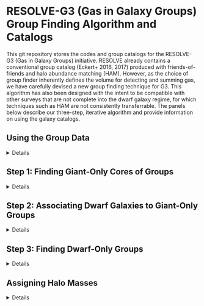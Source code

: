 # RESOLVE-G3 (Gas in Galaxy Groups) Group Finding Algorithm and Catalogs

This git repository stores the codes and group catalogs for the RESOLVE-G3 (Gas in Galaxy Groups) initiative. RESOLVE already contains a conventional group catalog (Eckert+ 2016, 2017) produced with friends-of-friends and halo abundance matching (HAM). However, as the choice of group finder inherently defines the volume for detecting and summing gas, we have carefully devised a new group finding technique for G3. This algorithm has also been designed with the intent to be compatible with other surveys that are not complete into the dwarf galaxy regime, for which techniques such as HAM are not consistently transferrable. The panels below describe our three-step, iterative algorithm and provide information on using the galaxy catalogs.

## Using the Group Data
<details>

We provide galaxy catalogs containing group information from three group-finding selection criteria: a luminosity-selected group catalog, a stellar mass-selected group catalog, and a baryonic mass-selected (M* + 1.4MHI) group catalog. In addition to the names of variables standard in the RESOLVE and ECO databases, the following columns describe the new groups:

* `g3grp_*`: group ID number of galaxy following the group idenitification procedure described below.
* `g3grpngi_*`: number of giant galaxies in group (from step 1 below). If `g3grpngi_*=0`, it is a dwarf-only group.
* `g3grpndw_*`: number of dwarf galaxies in group (from steps 2 or 3 below). The total number of group numbers can be calculated as `grpngi_* + grpndw_*`.  
* `g3grpradeg_*`: right-ascension of group center in decimal degrees
* `g3grpdedeg_*`: declination of group center in decimal degrees
* `g3grpcz_*`: Local Group-corrected velocity of group center in km/s
* `g3logmh_*`: abundance-matched log halo mass (m280b) assuming h=0.7
* `g3r337_*`: theoretical group virial radius, in arcseconds, from halo mass (337b convention, i.e. NOT r280b)
* `g3rproj_*`: observational group projected radius, in arcseconds, calculated as 75th percentile radius of giant and dwarf members
* `g3router_*`: distance to outermost group member, in arcseconds, from the group center
* `g3fc_*`: 1/0 central flag, defined as the most luminous or massive group galaxy.
* `g3grplogG_*`: group-integrated gas mass
* `g3grplogS_*`: group-integrated stellar mass
* `g3grpadAlpha_*`: Anderson-Darling test statistic, measuring virialization level (computed for N>6 groups)
* `g3grptcross_*`:  Crossing of time of group in Gyr, computed as the average projected spatial radius per average peculiar velocity
* `g3grpcolorgap_*`: The u-r color gap of the group, i.e. the difference in u-r color of the central and second-most massive/luminous group member.
* `g3grpdsProb_*`: p-value from Dressler-Schectman test for groups with N>10; low p-values are indicative of subclustering and thus lower virialization. 
* `g3grpnndens_*`: 3D structure halo mass density from neighboring 3 groups (units log Msun/Mpc^3).
* `g3edgeflag_*`: 1/0 flag denoting overlap with survey edges for 3D structure density.
* `g3nndens_2d*`: 2D projected structure halo mass density from neighboring 3 groups (units log Msun/Mpc^2).
* `g3edgeflag_2d*`: 1/0 flag denoting overlap with survey edges for 2D structure density.
* `g3edgescale_2d*`: scalar correction factor for 2D structure densities for groups overlapping the survey edges.

The wildcard `*` must be replaced with `l`, `s`, or `b` to indicate your choice of group catalog - luminosity, stellar, or baryonic selected. All variables are set to -99 if the galaxy was not included in group finding.

Note: Positions of group centers -- `g3grpradeg`, `g3grpdedeg`, `g3grpcz` -- are calculated by establishing Cartesian coordinates for each galaxy member based on their individual Local-Group corrected `cz`. The group center is calculated in Cartesian coordinates, averaging (unweighted) the `x`,`y`,`z` values of each giant or dwarf group member. The group center in Cartesian coordinates is then translated back to RA, declination, and redshift. 


</details>

## Step 1: Finding Giant-Only Cores of Groups
<details>

In the first step of the group finder, we use friends-of-friends (FoF)  to locate groups of giant galaxies. We place our definition of the giant-dwarf divide at the cusp in the <a href="images/dwarfgiantdivide_stellar.jpg">M*-L relation</a>, which occurs at log stellar mass ~9.5. This mass is approximately equal to the gas-richness threshold scale in stellar mass (Eckert+ 2016). For baryonic mass, we look at the <a href="images/dwarfgiantdivide_baryonic.jpg">correlation between r-band luminosity and baryonic mass </a>, and divide dwarfs from giants at its intersection with `M_r = -19.4` (which defined the M*-L cusp).


Therefore our selection criteria for giant-only FoF are:

* Luminosity-selected ECO/RESOLVE-A: `M_r<=-19.4`, `2530 < cz [km/s] < 7470`
* Luminosity-selected RESOLVE-B: `M_r<=-19.4`, `4250 < cz [km/s] < 7250` 
* Stellar mass-selected ECO/RESOLVE-A: `log(Mstar)>=9.5`, `2530 < cz [km/s] < 7470`
* Stellar mass-selected RESOLVE-B: `log(Mstar)>=9.5`, `4250 < cz [km/s] < 7250`
* Baryonic mass-selected ECO/RESOLVE-A: `log(Mbary)>=9.9`, `2530 < cz [km/s] < 7470`
* Baryonic mass-seleted RESOLVE-B: `log(Mbary)>=9.9`, `4250 < cz [km/s] < 7250`

We apply the FoF algorithm (Berlind et al. 2006) to this selection of giant galaxies, using line-of-sight b<sub>LOS</sub> and transverse b<sub>&#8869;</sub> linking multipliers of 1.1 and 0.07, respectively, as these are optimized for the study of galaxy environment (Duarte & Mamon, 2014). These constants are multiplied to the mean separation of giant galaxies in ECO, s<sub>0</sub>=(V/N)<sup>1/3</sup>, to on-sky and line-of-sight linking lengths. This provides a catalog of giant-only groups. All dwarfs have yet to be tested for group membership. The figure below shows the multiplicity function for these giant-only groups, based on the luminosity-selected catalog.

![Mult Function for Giant-Only Groups](images/giantonlymult.jpg) 

</details>

## Step 2: Associating Dwarf Galaxies to Giant-Only Groups
<details>

The next step is to associate dwarf galaxies into the giant-only groups. To make this algorithm compatible with surveys that are incomplete into the dwarf regime, we must avoid halo mass estimates in those datasets. Therefore, we use the individual relative (to group center)  projected radii and peculiar velocities of ECO giant galaxies to calibrate search boundaries for dwarfs. This calibration is obtained by fitting a curve to the outermost galaxy radii in bins of giant-only group N, and comparing this curve to the expected virial radii in ECO, for which we *know* is dwarf-complete. This calibration is shown in the plot below, and while a similar calibration is done in velocity, it is not shown here for brevity. We also note that this calibration is done separately for each group-finding sample, as the giant-only FoF groups are slightly different for each selection.

![Group boundary calibration](images/rproj_calibration_assoc.jpg)

The fit to medians, binned by giant-only group N, of the projected radii and velocities are shown in the blue line. The green dash-dotted line shows the optimal radii for associating dwarf galaxies, 3R<sub>proj</sub><sup>fit</sup> (or 4.5v<sub>proj</sub><sup>fit</sup> in velocity), because it is the radius that would enclose nearly-all giant galaxies if their groups were stacked at fixed N. Therefore, if a dwarf galaxy falls within  3R<sub>proj</sub><sup>fit</sup> and 4.5v<sub>proj</sub><sup>fit</sup> of a giant-only FoF group, we associate the dwarf as a group member. The cartoon below illustrates this concept. With this calibration from ECO in hand, we can apply it to other surveys for which the halo mass information does not exist. 

<img src="images/assocdiagram2.jpeg" width="500" align='center'/>



</details>

## Step 3: Finding Dwarf-Only Groups
<details>

With dwarf galaxies now associated to giant-only groups, we have a catalog of "giant+dwarf" groups, and the remaining step in the group finder is to search for dwarf-only groups -- groups that would have been missed because they do not contain a giant galaxy to be associated with. We have written an algorithm called "iterative combination" to perform this step. This algorithm uses an iterative approach, trying to merge nearest-neighbor pairs of "potential groups" based on the sizes of similarly-luminous (or similarly-massive)  giant+dwarf groups. The steps of this algorithm are:

 1. Assign all ungrouped dwarfs (following step 2: association) to N=1 "potential" groups.
 2. Use a k-d tree to identify pairs of nearest-neighbor potential groups.
 3. For every nearest-neighbor pair, check if the pair should be merged into a single group:
*  Depending on the group finding selection, compute the integrated r-band absolute magnitude, integrated stellar mass, or integrated baryonic mass  of all member galaxies belonging to the pair.
*  Compute the maximal sizes (projected radii and velocities) of galaxies belonging to giant+dwarf groups of similar integrated luminosity or mass. These values are drawn from a fit to the median projected radii and velocities of giant+dwarf group galaxies as a function of integrated mass/luminosity. The fit is then scaled by 3 and 4.5, respectively, to assess the "maximal" size. The fits are shown below. 
     <img src="images/itercombboundaries.jpeg"/> 
* If all individual galaxies shared between the two potential groups can fit within those radii/velocities, we merge them together into a single group.
 4. Repeat from (2) until the dwarf-only group catalog has converged, when the potential groups are no longer merging between iterations.

After iterative combination has finished, we have a complete set of groups. The multiplicity function for luminosity-selected groups in ECO and RESOLVE-B is shown below.

<img src="images/multfunctionwdwarfs.png"/>

</details>

## Assigning Halo Masses
<details>

Now that groups are identified, we assign halo masses based on group-integrated luminosity or stellar mass, using the theoretical mass function of Tinker et al. (2008). Despite the fact that this algorithm has been designed to *avoid* halo abundance matching, we are still able to reliably apply HAM to ECO and RESOLVE, because we know them to be complete and volume-limited. The results of abundance matching are shown in the figure below. To assign halo masses for RESOLVE-B, we performed abundance matching on a RESOLVE-B analog version ECO which extends down to the deeper completeness floor of RESOLVE-B, and then interpolated from that result. For surveys that are incomplete in the dwarf regime, we will be able to use the halo mass-group luminosity relation from ECO to estimate group masses.

<img src="images/hamLrrelation.jpeg"/>


</details>
